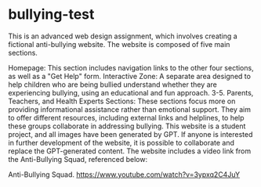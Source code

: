 # bullying-test
This is an advanced web design assignment, which involves creating a fictional anti-bullying website. The website is composed of five main sections.

Homepage: This section includes navigation links to the other four sections, as well as a "Get Help" form.
Interactive Zone: A separate area designed to help children who are being bullied understand whether they are experiencing bullying, using an educational and fun approach. 
3-5. Parents, Teachers, and Health Experts Sections: These sections focus more on providing informational assistance rather than emotional support. They aim to offer different resources, including external links and helplines, to help these groups collaborate in addressing bullying.
This website is a student project, and all images have been generated by GPT. If anyone is interested in further development of the website, it is possible to collaborate and replace the GPT-generated content. The website includes a video link from the Anti-Bullying Squad, referenced below:

Anti-Bullying Squad. https://www.youtube.com/watch?v=3ypxq2C4JuY
